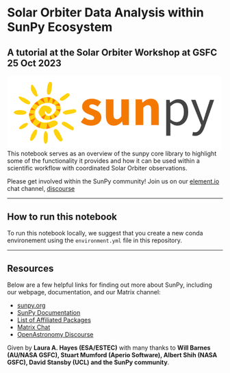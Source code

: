 
# Solar Orbiter Data Analysis within SunPy Ecosystem
## A tutorial at the Solar Orbiter Workshop at GSFC 25 Oct 2023


<div>
<img src="./images/sunpy_logo.png" width="500" align="left"/>
</div>

This notebook serves as an overview of the sunpy core library to highlight some of the functionality it provides and how it can be used within a scientific workflow with coordinated Solar Orbiter observations. 

Please get involved within the SunPy community! Join us on our [element.io](https://openastronomy.element.io/#/room/#sunpy:openastronomy.org) chat channel, [discourse](https://community.openastronomy.org/c/sunpy/5) 

-----------------------------------
## How to run this notebook

To run this notebook locally, we suggest that you create a new conda environement using the `environment.yml` file in this repository.


-----------------------------------
## Resources

Below are a few helpful links for finding out more about SunPy, including our webpage, documentation, and our Matrix channel:

* [sunpy.org](https://sunpy.org/)
* [SunPy Documentation](https://docs.sunpy.org/en/stable/)
* [List of Affiliated Packages](https://sunpy.org/project/affiliated.html)
* [Matrix Chat](https://openastronomy.element.io/#/room/#sunpy:openastronomy.org)
* [OpenAstronomy Discourse](https://community.openastronomy.org/c/sunpy/5)


Given by **Laura A. Hayes (ESA/ESTEC)** with many thanks to **Will Barnes (AU/NASA GSFC), Stuart Mumford (Aperio Software), Albert Shih (NASA GSFC), David Stansby (UCL) and the SunPy community**.
